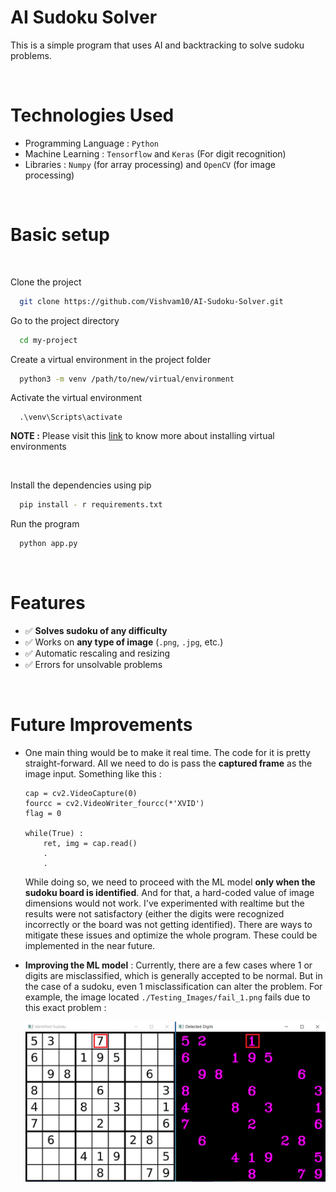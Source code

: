 # AI Sudoku Solver

This is a simple program that uses AI and backtracking to solve sudoku problems.

<br>

# Technologies Used

- Programming Language : `Python`
- Machine Learning : `Tensorflow` and `Keras` (For digit recognition)
- Libraries : `Numpy` (for array processing) and `OpenCV` (for image processing)

<br>

# Basic setup

<br>

Clone the project
```bash
  git clone https://github.com/Vishvam10/AI-Sudoku-Solver.git
```

Go to the project directory
```bash
  cd my-project
```

Create a virtual environment in the project folder

```bash
  python3 -m venv /path/to/new/virtual/environment
```

Activate the virtual environment
```
  .\venv\Scripts\activate
```

**NOTE :** Please visit this [link](https://www.geeksforgeeks.org/creating-python-virtual-environment-windows-linux/) to know more about installing virtual environments

<br>

Install the dependencies using pip
```bash
  pip install - r requirements.txt
```

Run the program 
```bash
  python app.py
```

<br>

# Features 

- ✅ **Solves sudoku of any difficulty**
- ✅ Works on **any type of image** (`.png`, `.jpg`, etc.)
- ✅ Automatic rescaling and resizing 
- ✅ Errors for unsolvable problems

<br>

# Future Improvements 

- One main thing would be to make it real time. The code for it is pretty straight-forward. All we need to do is pass the **captured frame** as the image input. Something like this :

  ```
  cap = cv2.VideoCapture(0)
  fourcc = cv2.VideoWriter_fourcc(*'XVID')
  flag = 0

  while(True) :
      ret, img = cap.read()
      .
      .

  ```


  While doing so, we need to proceed with the ML model **only when the sudoku board is identified**. And for that, a hard-coded value of image dimensions would not work. I've experimented with realtime but the results were not satisfactory (either the digits were recognized incorrectly or the board was not getting identified). There are ways to mitigate these issues and optimize the whole program. These could be implemented in the near future. 

- **Improving the ML model** : Currently, there are a few cases where 1 or digits are misclassified, which is generally accepted to be normal. But in the case of a sudoku, even 1 misclassification can alter the problem. For example, the image located `./Testing_Images/fail_1.png` fails due to this exact problem :

  ![Misclassification Problem](./misclassification_example.png)